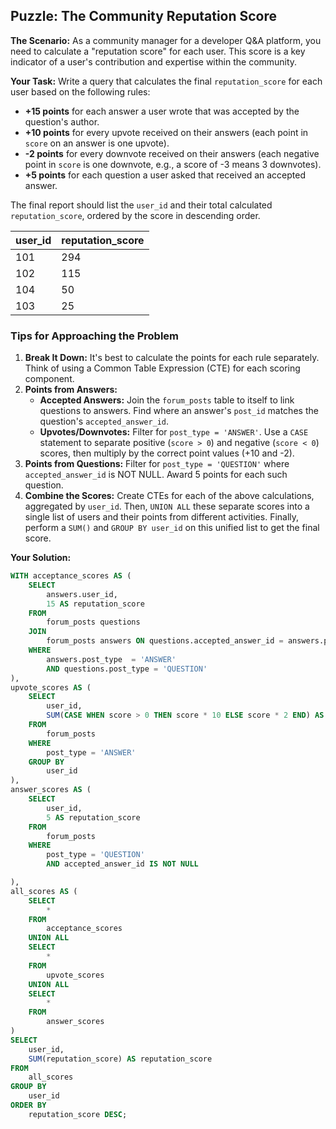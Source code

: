 ## Puzzle: The Community Reputation Score

**The Scenario:** As a community manager for a developer Q&A platform, you need to calculate a "reputation score" for each user. This score is a key indicator of a user's contribution and expertise within the community.

**Your Task:** Write a query that calculates the final `reputation_score` for each user based on the following rules:

* **+15 points** for each answer a user wrote that was accepted by the question's author.
* **+10 points** for every upvote received on their answers (each point in `score` on an answer is one upvote).
* **-2 points** for every downvote received on their answers (each negative point in `score` is one downvote, e.g., a score of -3 means 3 downvotes).
* **+5 points** for each question a user asked that received an accepted answer.

The final report should list the `user_id` and their total calculated `reputation_score`, ordered by the score in descending order.

| **user_id** | **reputation_score** |
| ----------------- | -------------------------- |
| 101               | 294                        |
| 102               | 115                        |
| 104               | 50                         |
| 103               | 25                         |

### Tips for Approaching the Problem

1. **Break It Down:** It's best to calculate the points for each rule separately. Think of using a Common Table Expression (CTE) for each scoring component.
2. **Points from Answers:**
   * **Accepted Answers:** Join the `forum_posts` table to itself to link questions to answers. Find where an answer's `post_id` matches the question's `accepted_answer_id`.
   * **Upvotes/Downvotes:** Filter for `post_type = 'ANSWER'`. Use a `CASE` statement to separate positive (`score > 0`) and negative (`score < 0`) scores, then multiply by the correct point values (+10 and -2).
3. **Points from Questions:** Filter for `post_type = 'QUESTION'` where `accepted_answer_id` is NOT NULL. Award 5 points for each such question.
4. **Combine the Scores:** Create CTEs for each of the above calculations, aggregated by `user_id`. Then, `UNION ALL` these separate scores into a single list of users and their points from different activities. Finally, perform a `SUM()` and `GROUP BY user_id` on this unified list to get the final score.

**Your Solution:**

```sql
WITH acceptance_scores AS (
	SELECT
		answers.user_id,
		15 AS reputation_score
	FROM
		forum_posts questions
	JOIN
		forum_posts answers ON questions.accepted_answer_id = answers.post_id
	WHERE
		answers.post_type  = 'ANSWER'
		AND questions.post_type = 'QUESTION'
),
upvote_scores AS (
	SELECT
		user_id,
		SUM(CASE WHEN score > 0 THEN score * 10 ELSE score * 2 END) AS repuation_score
	FROM
		forum_posts
	WHERE
		post_type = 'ANSWER'
	GROUP BY
		user_id
),
answer_scores AS (
	SELECT
		user_id,
		5 AS reputation_score
	FROM
		forum_posts
	WHERE
		post_type = 'QUESTION'
		AND accepted_answer_id IS NOT NULL

),
all_scores AS (
	SELECT
		*
	FROM
		acceptance_scores
	UNION ALL
	SELECT
		*
	FROM
		upvote_scores
	UNION ALL
	SELECT
		*
	FROM
		answer_scores
)
SELECT
	user_id,
	SUM(reputation_score) AS reputation_score
FROM
	all_scores
GROUP BY
	user_id
ORDER BY
	reputation_score DESC;
```
